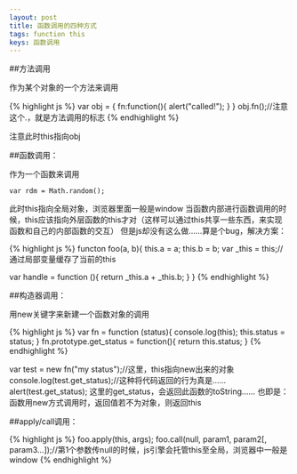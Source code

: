 ```yaml
---
layout: post
title: 函数调用的四种方式
tags: function this
keys: 函数调用
---
```


##方法调用

作为某个对象的一个方法来调用

{% highlight js %}
var obj = {
  fn:function(){
    alert("called!");
  }
}
obj.fn();//注意这个.，就是方法调用的标志
{% endhighlight %}

注意此时this指向obj

##函数调用：

作为一个函数来调用

`var rdm = Math.random();`

此时this指向全局对象，浏览器里面一般是window
当函数内部进行函数调用的时候，this应该指向外层函数的this才对（这样可以通过this共享一些东西，来实现函数和自己的内部函数的交互）
但是js却没有这么做……算是个bug，解决方案：

{% highlight js %}
functon foo(a, b){
  this.a = a;
  this.b = b;
  var _this = this;//通过局部变量缓存了当前的this

  var handle = function (){
    return _this.a + _this.b;
  }
}
{% endhighlight %}

##构造器调用：

用new关键字来新建一个函数对象的调用

{% highlight js %}
var fn = function (status){
     console.log(this);
    this.status = status;
}
fn.prototype.get_status = function(){
    return this.status;
}
{% endhighlight %}

var test = new fn("my status");//这里，this指向new出来的对象
console.log(test.get_status);//这种将代码返回的行为真是……
alert(test.get_status);
这里的get_status，会返回此函数的toString……
也即是：函数用new方式调用时，返回值若不为对象，则返回this

##apply/call调用：

{% highlight js %}
foo.apply(this, args);
foo.call(null, param1, param2[, param3...]);//第1个参数传null的时候，js引擎会托管this至全局，浏览器中一般是window
{% endhighlight %}